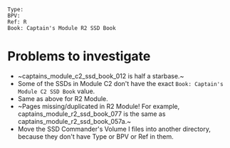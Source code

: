 

```
Type: 
BPV: 
Ref: R
Book: Captain's Module R2 SSD Book
```

# Problems to investigate
- ~captains_module_c2_ssd_book_012 is half a starbase.~
- Some of the SSDs in Module C2 don't have the exact `Book: Captain's Module C2 SSD Book` value.
- Same as above for R2 Module.
- ~Pages missing/duplicated in R2 Module!  For example, captains_module_r2_ssd_book_077 is the same as captains_module_r2_ssd_book_057a.~
- Move the SSD Commander's Volume I files into another directory, because they don't have Type or BPV or Ref in them.
